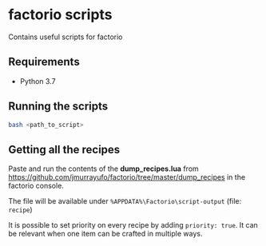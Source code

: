 # factorio scripts
Contains useful scripts for factorio

## Requirements
- Python 3.7

## Running the scripts
```bash
bash <path_to_script>
```

## Getting all the recipes
Paste and run the contents of the **dump_recipes.lua** 
from https://github.com/jmurrayufo/factorio/tree/master/dump_recipes 
in the factorio console.

The file will be available under `%APPDATA%\Factorio\script-output` (file: `recipe`)

It is possible to set priority on every recipe by adding `priority: true`.
It can be relevant when one item can be crafted in multiple ways.